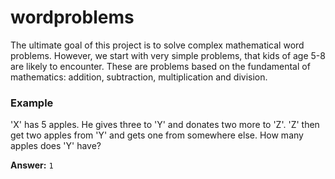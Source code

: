 # wordproblems
The ultimate goal of this project is to solve complex mathematical word problems. However, we start with very simple problems, that kids of age 5-8 are likely to encounter. These are problems based on the fundamental of mathematics: addition, subtraction,
multiplication and division.

### Example

'X' has 5 apples. He gives three to 'Y' and donates two more to 'Z'. 'Z' then get two apples from 'Y' and gets one from somewhere else. How many apples does 'Y' have?

__Answer:__ `1`